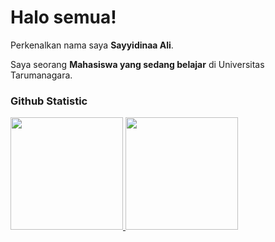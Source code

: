 # Halo semua! 

Perkenalkan nama saya **Sayyidinaa Ali**.<br>

Saya seorang **Mahasiswa yang sedang belajar** di Universitas Tarumanagara.<br>

### Github Statistic
<p align="left">
<a href="https://github.com/penuliscode">
<img height="180em" src="https://github-readme-stats-eight-theta.vercel.app/api?username=penuliscode&show_icons=true&theme=algolia&include_all_commits=true&count_private=true"/>
 <img height="180em" src="https://github-readme-stats-eight-theta.vercel.app/api/top-langs/?username=penuliscode&layout=compact&layout=compact&theme=algolia"/>
 </a>
 </p>
